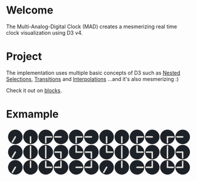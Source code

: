 # Welcome
The Multi-Analog-Digital Clock (MAD) creates a mesmerizing real time clock visualization using D3 v4.

# Project
The implementation uses multiple basic concepts of D3 such as [Nested Selections](https://bost.ocks.org/mike/nest/), [Transitions](https://bost.ocks.org/mike/transition/) and [Interpolations](https://github.com/d3/d3-interpolate) 
...and it's also mesmerizing :)

Check it out on [blocks](https://bl.ocks.org/oezguensi/72742344c90b515d80984d3422c44597).

# Exmample
![example](https://github.com/oezguensi/MAD-Clock/blob/master/animation.gif)
